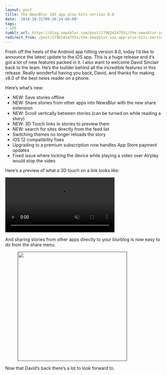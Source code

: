 ```yaml
---
layout: post
title: The NewsBlur iOS app also hits version 8.0
date: '2018-10-31T09:16:24-04:00'
tags:
- iOS
tumblr_url: https://blog.newsblur.com/post/179624147551/the-newsblur-ios-app-also-hits-version-80
redirect_from: /post/179624147551/the-newsblur-ios-app-also-hits-version-80
---
```

Fresh off the heels of the Android app hitting version 8.0, today I’d like to announce the latest update to the iOS app. This is a huge release and it’s got a lot of new features packed in it. I also want to welcome David Sinclair back to the team. He’s the builder behind all the incredible features in this release. Really wonderful having you back, David, and thanks for making v8.0 of the best news reader on a phone.

Here’s what’s new:

- NEW: Save stories offline
- NEW: Share stories from other apps into NewsBlur with the new share extension
- NEW: Scroll vertically between stories (can be turned on while reading a story)
- NEW: 3D Touch links in stories to preview them
- NEW: search for sites directly from the feed list
- Switching themes no longer reloads the story
- iOS 12 compatibility fixes
- Upgrading to a premium subscription now handles App Store payment updates
- Fixed issue where locking the device while playing a video over Airplay would stop the video

Here’s a preview of what a 3D touch on a link looks like:

<video src="https://s3.amazonaws.com/static.newsblur.com/blog/ios8-preview.mov" width="350" style="margin: 0 auto;border: 1px solid #606060" autoplay muted loop></video>

And sharing stories from other apps directly to your blurblog is now easy to do from the share menu.

<figure class="tmblr-full" data-orig-height="1334" data-orig-width="750" data-orig-src="https://s3.amazonaws.com/static.newsblur.com/blog/ios8-share.png"><img width="350" style="margin: 0 auto;border: 1px solid #606060" data-orig-height="1334" data-orig-width="750" src="https://s3.amazonaws.com/static.newsblur.com/blog/ios8-share.png"></figure>

Now that David’s back there’s a lot to look forward to.

